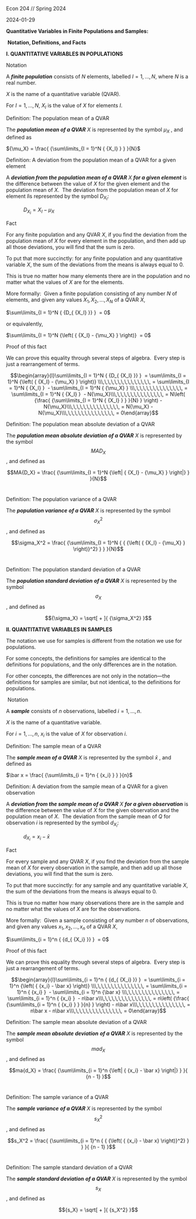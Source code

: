 Econ 204 // Spring 2024

2024-01-29

**Quantitative Variables in Finite Populations and Samples:**

 **Notation, Definitions, and Facts**

**I. QUANTITATIVE VARIABLES IN POPULATIONS**

Notation

A **_finite population_** consists of $N$ elements, labelled $I = 1,...,N$, where $N$ is a real number.

$X$ is the name of a quantitative variable (QVAR).

For $I = 1,...,N$, ${X_I}$ is the value of $X$ for elements $I$.

Definition: The population mean of a QVAR

The **_population mean of a QVAR_** $X$ is represented by the symbol ${\mu_X}$ , and defined as

${\mu_X} = \frac{ {\sum\limits_{I = 1}^N { {X_I} } } }{N}$             

Definition: A deviation from the population mean of a QVAR for a given element

A **_deviation from the population mean of a QVAR_** $X$ **_for a given element_** is the difference between the value of $X$ for the given element and the population mean of $X.$  The deviation from the population mean of $X$ for element $I$is represented by the symbol ${D_{ {X_I} }}$:

            ${D_{ {X_I} }} = {X_I} - {\mu_X}$

Fact

For any finite population and any QVAR $X$, if you find the deviation from the population mean of $X$ for every element in the population, and then add up all those deviations, you will find that the sum is zero. 

To put that more succinctly: for any finite population and any quantitative variable $X$, the sum of the deviations from the means is always equal to 0. 

This is true no matter how many elements there are in the population and no matter what the values of $X$ are for the elements. 

More formally:  Given a finite population consisting of any number $N$ of elements, and given any values ${X_1},\,{X_2},\,...,\,{X_N}$ of a QVAR $X$,

$\sum\limits_{I = 1}^N { {D_{ {X_I} }} }  = 0$

or equivalently,

$\sum\limits_{I = 1}^N {\left( { {X_I} - {\mu_X} } \right)}  = 0$

Proof of this fact

We can prove this equality through several steps of algebra.  Every step is just a rearrangement of terms.

$$\begin{array}{l}\sum\limits_{I = 1}^N { {D_{ {X_I} }} }  = \sum\limits_{I = 1}^N {\left( { {X_I} - {\mu_X} } \right)} \\\,\,\,\,\,\,\,\,\,\,\,\,\,\,\, = \sum\limits_{I = 1}^N { {X_I} }  - \sum\limits_{I = 1}^N { {\mu_X} } \\\,\,\,\,\,\,\,\,\,\,\,\,\,\,\, = \sum\limits_{I = 1}^N { {X_I} }  - N{\mu_X}\\\,\,\,\,\,\,\,\,\,\,\,\,\,\,\, = N\left( {\frac{ {\sum\limits_{I = 1}^N { {X_I} } } }{N} } \right) - N{\mu_X}\\\,\,\,\,\,\,\,\,\,\,\,\,\,\,\, = N{\mu_X} - N{\mu_X}\\\,\,\,\,\,\,\,\,\,\,\,\,\,\,\, = 0\end{array}$$

Definition: The population mean absolute deviation of a QVAR

The **_population mean absolute deviation_** **_of a QVAR_** $X$ is represented by the symbol $$MA{D_X}$$, and defined as

$$MA{D_X} = \frac{ {\sum\limits_{I = 1}^N {\left| { {X_I} - {\mu_X} } \right|} } }{N}$$       

Definition: The population variance of a QVAR

The **_population variance_** **_of a QVAR_** $X$ is represented by the symbol $$\sigma_X^2$$, and defined as

$$\sigma_X^2 = \frac{ {\sum\limits_{I = 1}^N { { {\left( { {X_I} - {\mu_X} } \right)}^2} } } }{N}$$    

Definition: The population standard deviation of a QVAR

The **_population standard deviation_** **_of a QVAR_** $X$ is represented by the symbol $${\sigma_X}$$, and defined as

$${\sigma_X} = \sqrt[ + ]{ {\sigma_X^2} }$$

**II. QUANTITATIVE VARIABLES IN SAMPLES**

The notation we use for samples is different from the notation we use for populations.

For some concepts, the definitions for samples are identical to the definitions for populations, and the only differences are in the notation.

For other concepts, the differences are not only in the notation—the definitions for samples are similar, but not identical, to the definitions for populations.

 Notation

A **_sample_** consists of $n$ observations, labelled $i = 1,...,n$.

$X$ is the name of a quantitative variable.

For $i = 1,...,n$, ${x_i}$ is the value of $X$ for observation $i$.

Definition: The sample mean of a QVAR

The **_sample mean of a QVAR_** $X$ is represented by the symbol $\bar x$ , and defined as

$\bar x = \frac{ {\sum\limits_{i = 1}^n { {x_i} } } }{n}$                     

Definition: A deviation from the sample mean of a QVAR for a given observation

A **_deviation from the sample mean of a QVAR_** $X$ **_for a given observation_** is the difference between the value of $X$ for the given observation and the population mean of $X$.  The deviation from the sample mean of $Q$ for observation $i$ is represented by the symbol ${d_{ {X_i} }}$:

            ${d_{ {X_i} }} = {x_i} - \bar x$

Fact

For every sample and any QVAR $X$, if you find the deviation from the sample mean of $X$ for every observation in the sample, and then add up all those deviations, you will find that the sum is zero. 

To put that more succinctly: for any sample and any quantitative variable $X$, the sum of the deviations from the means is always equal to 0. 

This is true no matter how many observations there are in the sample and no matter what the values of $X$ are for the observations. 

More formally:  Given a sample consisting of any number $n$ of observations, and given any values ${x_1},\,{x_2},\,...,\,{x_n}$ of a QVAR $X$,

$\sum\limits_{i = 1}^n { {d_{ {X_i} }} }  = 0$

Proof of this fact

We can prove this equality through several steps of algebra.  Every step is just a rearrangement of terms.

$$\begin{array}{l}\sum\limits_{i = 1}^n { {d_{ {X_i} }} }  = \sum\limits_{i = 1}^n {\left( { {x_i} - \bar x} \right)} \\\,\,\,\,\,\,\,\,\,\,\,\,\,\,\, = \sum\limits_{i = 1}^n { {x_i} }  - \sum\limits_{i = 1}^n {\bar x} \\\,\,\,\,\,\,\,\,\,\,\,\,\,\,\, = \sum\limits_{i = 1}^n { {x_i} }  - n\bar x\\\,\,\,\,\,\,\,\,\,\,\,\,\,\,\, = n\left( {\frac{ {\sum\limits_{i = 1}^n { {x_i} } } }{n} } \right) - n\bar x\\\,\,\,\,\,\,\,\,\,\,\,\,\,\,\, = n\bar x - n\bar x\\\,\,\,\,\,\,\,\,\,\,\,\,\,\,\, = 0\end{array}$$

Definition: The sample mean absolute deviation of a QVAR

The **_sample mean absolute deviation_** **_of a QVAR_** $X$ is represented by the symbol $$ma{d_X}$$, and defined as

$$ma{d_X} = \frac{ {\sum\limits_{i = 1}^n {\left| { {x_i} - \bar x} \right|} } }{ {n - 1} }$$        

Definition: The sample variance of a QVAR

The **_sample variance_** **_of a QVAR_** $X$ is represented by the symbol $$s_X^2$$, and defined as

$$s_X^2 = \frac{ {\sum\limits_{i = 1}^n { { {\left( { {x_i} - \bar x} \right)}^2} } } }{ {n - 1} }$$  

Definition: The sample standard deviation of a QVAR

The **_sample standard deviation_** **_of a QVAR_** $X$ is represented by the symbol $${s_X}$$, and defined as

$${s_X} = \sqrt[ + ]{ {s_X^2} }$$
